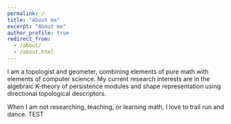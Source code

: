 ```yaml
---
permalink: /
title: "About me"
excerpt: "About me"
author_profile: true
redirect_from: 
  - /about/
  - /about.html
---
```

I am a topologist and geometer, combining elements of pure math with
elements of computer science. My current research interests are in the algebraic
K-theory of persistence modules and shape representation using directional
topological descriptors. 

When I am not researching, teaching, or learning math, I love to trail run and
dance. TEST
